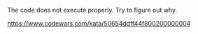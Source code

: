 The code does not execute properly. Try to figure out why.

https://www.codewars.com/kata/50654ddff44f800200000004